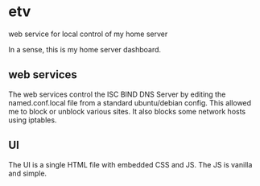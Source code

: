 # etv
web service for local control of my home server

In a sense, this is my home server dashboard.

## web services

The web services control the ISC BIND DNS Server by editing the named.conf.local file 
from a standard ubuntu/debian config. This allowed me to block or unblock various sites.
It also blocks some network hosts using iptables.

## UI

The UI is a single HTML file with embedded CSS and JS. The JS is vanilla and simple.
